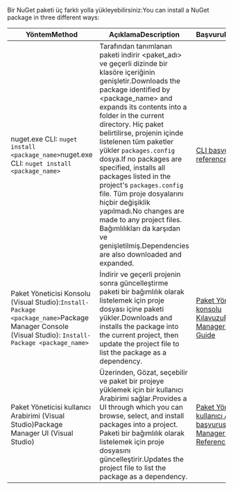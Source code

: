 <span data-ttu-id="01d76-101">Bir NuGet paketi üç farklı yolla yükleyebilirsiniz:</span><span class="sxs-lookup"><span data-stu-id="01d76-101">You can install a NuGet package in three different ways:</span></span>

| <span data-ttu-id="01d76-102">Yöntem</span><span class="sxs-lookup"><span data-stu-id="01d76-102">Method</span></span> | <span data-ttu-id="01d76-103">Açıklama</span><span class="sxs-lookup"><span data-stu-id="01d76-103">Description</span></span> | <span data-ttu-id="01d76-104">Başvuru</span><span class="sxs-lookup"><span data-stu-id="01d76-104">Reference</span></span> |
| --- | --- | --- |
| <span data-ttu-id="01d76-105">nuget.exe CLI: `nuget install <package_name>`</span><span class="sxs-lookup"><span data-stu-id="01d76-105">nuget.exe CLI: `nuget install <package_name>`</span></span> | <span data-ttu-id="01d76-106">Tarafından tanımlanan paketi indirir \<paket_adı\> ve geçerli dizinde bir klasöre içeriğinin genişletir.</span><span class="sxs-lookup"><span data-stu-id="01d76-106">Downloads the package identified by \<package_name\> and expands its contents into a folder in the current directory.</span></span> <span data-ttu-id="01d76-107">Hiç paket belirtilirse, projenin içinde listelenen tüm paketler yükler `packages.config` dosya.</span><span class="sxs-lookup"><span data-stu-id="01d76-107">If no packages are specified, installs all packages listed in the project's `packages.config` file.</span></span> <span data-ttu-id="01d76-108">Tüm proje dosyalarını hiçbir değişiklik yapılmadı.</span><span class="sxs-lookup"><span data-stu-id="01d76-108">No changes are made to any project files.</span></span> <span data-ttu-id="01d76-109">Bağımlılıkları da karşıdan ve genişletilmiş.</span><span class="sxs-lookup"><span data-stu-id="01d76-109">Dependencies are also downloaded and expanded.</span></span> | [<span data-ttu-id="01d76-110">CLI başvurusu</span><span class="sxs-lookup"><span data-stu-id="01d76-110">CLI reference</span></span>](../tools/nuget-exe-CLI-Reference.md) |
| <span data-ttu-id="01d76-111">Paket Yöneticisi Konsolu (Visual Studio):`Install-Package <package_name>`</span><span class="sxs-lookup"><span data-stu-id="01d76-111">Package Manager Console (Visual Studio): `Install-Package <package_name>`</span></span> | <span data-ttu-id="01d76-112">İndirir ve geçerli projenin sonra güncelleştirme paketi bir bağımlılık olarak listelemek için proje dosyası içine paketi yükler.</span><span class="sxs-lookup"><span data-stu-id="01d76-112">Downloads and installs the package into the current project, then update the project file to list the package as a dependency.</span></span> | [<span data-ttu-id="01d76-113">Paket Yöneticisi konsolu Kılavuzu</span><span class="sxs-lookup"><span data-stu-id="01d76-113">Package Manager Console Guide</span></span>](../tools/Package-Manager-Console.md) |
| <span data-ttu-id="01d76-114">Paket Yöneticisi kullanıcı Arabirimi (Visual Studio)</span><span class="sxs-lookup"><span data-stu-id="01d76-114">Package Manager UI (Visual Studio)</span></span> | <span data-ttu-id="01d76-115">Üzerinden, Gözat, seçebilir ve paket bir projeye yüklemek için bir kullanıcı Arabirimi sağlar.</span><span class="sxs-lookup"><span data-stu-id="01d76-115">Provides a UI through which you can browse, select, and install packages into a project.</span></span> <span data-ttu-id="01d76-116">Paketi bir bağımlılık olarak listelemek için proje dosyasını güncelleştirir.</span><span class="sxs-lookup"><span data-stu-id="01d76-116">Updates the project file to list the package as a dependency.</span></span> | [<span data-ttu-id="01d76-117">Paket Yöneticisi kullanıcı Arabirimi başvurusu</span><span class="sxs-lookup"><span data-stu-id="01d76-117">Package Manager UI Reference</span></span>](../tools/Package-Manager-UI.md) |
